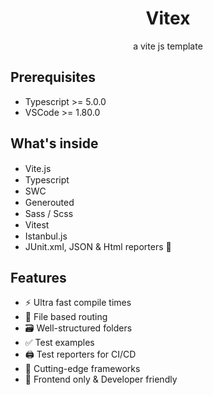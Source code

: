 <h1 align="center">
    Vitex
</h1>
<p align="center">a vite js template</p>

## Prerequisites
- Typescript >= 5.0.0
- VSCode >= 1.80.0

## What's inside
- Vite.js <img height=15 src="https://vitejs.dev/logo.svg" />
- Typescript <img height=15 src="https://cdn.worldvectorlogo.com/logos/typescript.svg" />
- SWC <img height=15 src="https://swc.rs/logo.png" />
- Generouted <img height=15 src="https://raw.githubusercontent.com/oedotme/generouted/main/logo.svg" />
- Sass / Scss <img height=15 src="https://sass-lang.com/assets/img/logos/logo.svg" />
- Vitest <img height=15 src="https://vitest.dev/logo.svg" />
- Istanbul.js <img height=15 src="https://istanbul.js.org/assets/istanbul-logo.png" />
- JUnit.xml, JSON & Html reporters 📄

## Features
- ⚡ Ultra fast compile times
- 📁 File based routing
- 🗃 Well-structured folders
- ✅ Test examples
- 🖨 Test reporters for CI/CD
- 🤩 Cutting-edge frameworks
- 💖 Frontend only & Developer friendly
